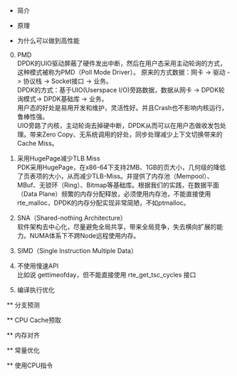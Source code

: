 * 简介  

* 原理

* 为什么可以做到高性能 
0. PMD   
DPDK的UIO驱动屏蔽了硬件发出中断，然后在用户态采用主动轮询的方式，这种模式被称为PMD（Poll Mode Driver）。
原来的方式数据：网卡 -> 驱动 -> 协议栈 -> Socket接口 -> 业务。  
DPDK的方式：基于UIO(Userspace I/O)旁路数据，数据从网卡 -> DPDK轮询模式-> DPDK基础库 -> 业务。  
用户态的好处是易用开发和维护，灵活性好。并且Crash也不影响内核运行，鲁棒性强。  
UIO旁路了内核，主动轮询去掉硬中断，DPDK从而可以在用户态做收发包处理。带来Zero Copy、无系统调用的好处，同步处理减少上下文切换带来的Cache Miss。  

1. 采用HugePage减少TLB Miss  
PDK采用HugePage，在x86-64下支持2MB、1GB的页大小，几何级的降低了页表项的大小，从而减少TLB-Miss。并提供了内存池（Mempool）、MBuf、无锁环（Ring）、Bitmap等基础库。根据我们的实践，在数据平面（Data Plane）频繁的内存分配释放，必须使用内存池，不能直接使用rte_malloc，DPDK的内存分配实现非常简陋，不如ptmalloc。  

2. SNA（Shared-nothing Architecture）  
软件架构去中心化，尽量避免全局共享，带来全局竞争，失去横向扩展的能力。NUMA体系下不跨Node远程使用内存。  

3. SIMD（Single Instruction Multiple Data）

4. 不使用慢速API  
比如说 gettimeofday，但不能直接使用 rte_get_tsc_cycles 接口  

5. 编译执行优化

  ** 分支预测

  ** CPU Cache预取  

  ** 内存对齐  

  ** 常量优化

  ** 使用CPU指令

